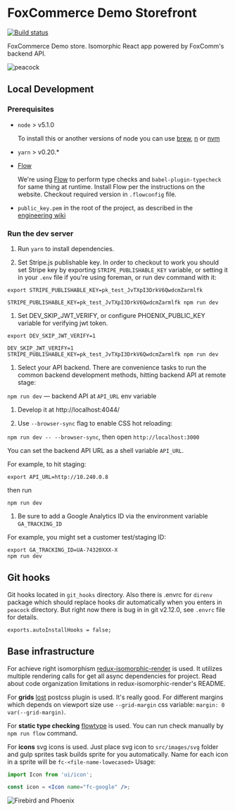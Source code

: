 # FoxCommerce Demo Storefront

[![Build status](https://badge.buildkite.com/99167bb0d9f818e7018b5bea587dceb9c7540912eda5e4669b.svg)](https://buildkite.com/foxcommerce/the-perfect-gourmet)

FoxCommerce Demo store. Isomorphic React app powered by FoxComm's backend API.

![peacock](http://cliparts.co/cliparts/8iz/8zX/8iz8zX8ip.png)

## Local Development

### Prerequisites

* `node` > v5.1.0

  To install this or another versions of node you can use [brew](http://brew.sh), [n](https://github.com/tj/n) or [nvm](https://github.com/creationix/nvm)

* `yarn` > v0.20.*

* [Flow](http://flowtype.org)

  We're using [Flow](http://flowtype.org) to perform type checks and `babel-plugin-typecheck` for same thing at runtime. Install Flow per the instructions on the website. Checkout required version in `.flowconfig` file.

* `public_key.pem` in the root of the project, as described in the [engineering wiki](https://github.com/FoxComm/engineering-wiki/blob/master/development/setup.md#developing-frontend-applications)

### Run the dev server

1. Run `yarn` to install dependencies.

1. Set Stripe.js publishable key.
In order to checkout to work you should set Stripe key by exporting `STRIPE_PUBLISHABLE_KEY` variable, or setting it in your `.env` file if you're using foreman, or run dev command with it:

  `export STRIPE_PUBLISHABLE_KEY=pk_test_JvTXpI3DrkV6QwdcmZarmlfk`

  `STRIPE_PUBLISHABLE_KEY=pk_test_JvTXpI3DrkV6QwdcmZarmlfk npm run dev`

1. Set DEV_SKIP_JWT_VERIFY, or configure PHOENIX_PUBLIC_KEY variable for verifying jwt token.

  `export DEV_SKIP_JWT_VERIFY=1`

  `DEV_SKIP_JWT_VERIFY=1 STRIPE_PUBLISHABLE_KEY=pk_test_JvTXpI3DrkV6QwdcmZarmlfk npm run dev`

1. Select your API backend. There are convenience tasks to run the common backend development methods, hitting backend API at remote stage:

  `npm run dev` — backend API at `API_URL` env variable

1. Develop it at http://localhost:4044/

1. Use `--browser-sync` flag to enable CSS hot reloading:

`npm run dev -- --browser-sync`, then open `http://localhost:3000`


You can set the backend API URL as a shell variable `API_URL`.

For example, to hit staging:

```
export API_URL=http://10.240.0.8
```
then run

```
npm run dev
```

1.  Be sure to add a Google Analytics ID via the environment variable `GA_TRACKING_ID`

For example, you might set a customer test/staging ID:

```
export GA_TRACKING_ID=UA-74320XXX-X
npm run dev
```

## Git hooks

Git hooks located in `git_hooks` directory. Also there is .envrc for `direnv` package which should replace hooks dir
automatically when you enters in `peacock` directory. But right now there is bug in in git v2.12.0,
see `.envrc` file for details.

```
exports.autoInstallHooks = false;
```

## Base infrastructure

For achieve right isomorphism [redux-isomorphic-render](https://www.npmjs.com/package/redux-isomorphic-render) is used.
It utilizes multiple rendering calls for get all async dependencies for project.
Read about code organization limitations in redux-isomorphic-render's README.

For **grids** [lost](https://www.npmjs.com/package/lost) postcss plugin is used. It's really good.
For different margins which depends on viewport size use `--grid-margin` css variable: `margin: 0 var(--grid-margin)`.

For **static type checking** [flowtype](http://flowtype.org/) is used. You can run check manually by `npm run flow` command.

For **icons** svg icons is used. Just place svg icon to `src/images/svg` folder and gulp sprites task builds sprite for you
automatically. Name for each icon in a sprite will be `fc-<file-name-lowecased>` Usage:

```jsx
import Icon from 'ui/icon';

const icon = <Icon name="fc-google" />;

```

![Firebird and Phoenix](http://i.imgur.com/7Cyj5q8.jpg "Firebird and Phoenix")
